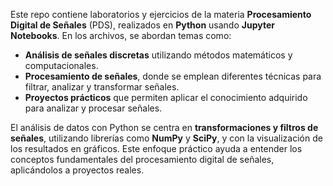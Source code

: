 Este repo contiene laboratorios y ejercicios de la materia **Procesamiento Digital de Señales** (PDS), realizados en **Python** usando **Jupyter Notebooks**. En los archivos, se abordan temas como:

- **Análisis de señales discretas** utilizando métodos matemáticos y computacionales.
- **Procesamiento de señales**, donde se emplean diferentes técnicas para filtrar, analizar y transformar señales.
- **Proyectos prácticos** que permiten aplicar el conocimiento adquirido para analizar y procesar señales.

El análisis de datos con Python se centra en **transformaciones y filtros de señales**, utilizando librerías como **NumPy** y **SciPy**, y con la visualización de los resultados en gráficos. Este enfoque práctico ayuda a entender los conceptos fundamentales del procesamiento digital de señales, aplicándolos a proyectos reales.
